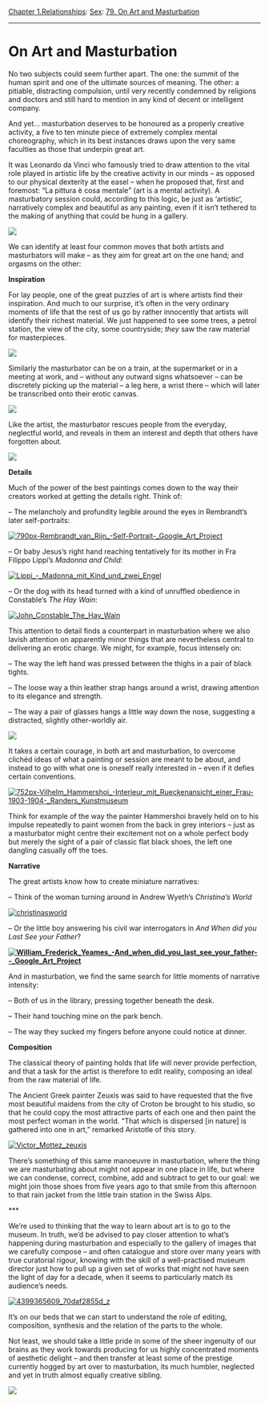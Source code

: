 [Chapter 1.Relationships](https://www.theschooloflife.com/thebookoflife/category/relationships/): [Sex](https://www.theschooloflife.com/thebookoflife/category/relationships/sex/): [79. On Art and Masturbation](https://www.theschooloflife.com/thebookoflife/on-art-and-masturbation/)

* * *

# On Art and Masturbation

No two subjects could seem further apart. The one: the summit of the human spirit and one of the ultimate sources of meaning. The other: a pitiable, distracting compulsion, until very recently condemned by religions and doctors and still hard to mention in any kind of decent or intelligent company.

And yet… masturbation deserves to be honoured as a properly creative activity, a five to ten minute piece of extremely complex mental choreography, which in its best instances draws upon the very same faculties as those that underpin great art.

It was Leonardo da Vinci who famously tried to draw attention to the vital role played in artistic life by the creative activity in our minds – as opposed to our physical dexterity at the easel – when he proposed that, first and foremost: “La pittura è cosa mentale” (art is a mental activity). A masturbatory session could, according to this logic, be just as ‘artistic’, narratively complex and beautiful as any painting, even if it isn’t&nbsp;tethered to the making of anything that could be hung in a gallery.

![](http://www.wetcanvas.com/Community/images/27-Dec-2008/108953-108953-P2080332.jpg)

We can identify at least four common moves that both artists and masturbators will make – as they aim for great art on the one hand; and orgasms on the other:

**Inspiration**

For lay people, one of the great puzzles of art is where artists find their inspiration. And much to our surprise, it’s often in the very ordinary moments of life that the rest of us go by rather innocently that artists will identify their richest material. We just happened to see some trees, a petrol station, the view of the city, some countryside;&nbsp;_they_ saw the raw material for masterpieces.

![](https://www.theschooloflife.com/thebookoflife/wp-content/uploads/2015/12/Vincent_van_Gogh_-_Wheat_Field_with_Cypresses_-_Google_Art_Project-1024x806.jpg)

Similarly the masturbator can be on a train, at the supermarket or in a meeting at work, and – without any outward signs whatsoever – can be discretely picking up the material – a leg here, a wrist there – which will later be transcribed onto their erotic canvas.

![](http://i.telegraph.co.uk/multimedia/archive/01247/rail_passengers_1247824c.jpg)

Like the artist, the masturbator rescues people from the everyday, neglectful world, and reveals in them an interest and depth that others have forgotten about.

![](https://upload.wikimedia.org/wikipedia/commons/0/03/Johannes_Vermeer_-_The_lacemaker_(c.1669-1671).jpg)

**Details**

Much of the power of the best paintings comes down to the way their creators worked at getting the details right. Think of:

– The melancholy and profundity legible around the eyes in Rembrandt’s later self-portraits:

[![790px-Rembrandt_van_Rijn_-_Self-Portrait_-_Google_Art_Project](https://www.theschooloflife.com/thebookoflife/wp-content/uploads/2015/12/790px-Rembrandt_van_Rijn_-_Self-Portrait_-_Google_Art_Project.jpg)](http://www.thebookoflife.org/wp-content/uploads/2015/12/790px-Rembrandt_van_Rijn_-_Self-Portrait_-_Google_Art_Project.jpg)

– Or baby Jesus’s right hand reaching tentatively for its mother in Fra Filippo&nbsp;Lippi’s _Madonna and Child_:

[![Lippi_-_Madonna_mit_Kind_und_zwei_Engel](https://www.theschooloflife.com/thebookoflife/wp-content/uploads/2015/12/Lippi_-_Madonna_mit_Kind_und_zwei_Engel.jpeg)](http://www.thebookoflife.org/wp-content/uploads/2015/12/Lippi_-_Madonna_mit_Kind_und_zwei_Engel.jpeg)

– Or the dog with its head turned with a kind of unruffled obedience in Constable’s _The Hay Wain_:

[![John_Constable_The_Hay_Wain](https://www.theschooloflife.com/thebookoflife/wp-content/uploads/2015/12/John_Constable_The_Hay_Wain.jpg)](http://www.thebookoflife.org/wp-content/uploads/2015/12/John_Constable_The_Hay_Wain.jpg)

This attention to detail finds a counterpart in masturbation where we also lavish attention on apparently minor things that are nevertheless central to delivering an erotic charge. We might, for example, focus intensely on:

– The way the left hand was pressed between the&nbsp;thighs in a pair of black tights.

– The loose way a thin leather strap hangs around a wrist, drawing attention to its elegance and strength.

– The way a pair of glasses hangs a little way down the nose, suggesting a distracted, slightly other-worldly air.

![](http://farm3.static.flickr.com/2703/4095258654_790dbe6e5a.jpg)

It takes a certain courage, in both art and masturbation, to overcome clichéd ideas of what a painting or session are meant to be about, and instead to go with what one is oneself really interested in – even if it defies certain conventions.

[![752px-Vilhelm_Hammershoi_-_Interieur_mit_Rueckenansicht_einer_Frau_-_1903-1904_-_Randers_Kunstmuseum](https://www.theschooloflife.com/thebookoflife/wp-content/uploads/2015/12/752px-Vilhelm_Hammershoi_-_Interieur_mit_Rueckenansicht_einer_Frau_-_1903-1904_-_Randers_Kunstmuseum.jpg)](http://www.thebookoflife.org/wp-content/uploads/2015/12/752px-Vilhelm_Hammershoi_-_Interieur_mit_Rueckenansicht_einer_Frau_-_1903-1904_-_Randers_Kunstmuseum.jpg)

Think for example of the way the painter Hammershoi bravely held on to his impulse repeatedly to paint women from the back in grey interiors&nbsp;– just as a masturbator might centre their excitement not on a whole perfect body but merely the sight of a pair of classic flat black shoes, the left one dangling casually off the toes.

**Narrative**

The great artists know how to create miniature narratives:

– Think of the woman turning around in Andrew Wyeth’s _Christina’s World_

[![christinasworld](https://www.theschooloflife.com/thebookoflife/wp-content/uploads/2015/12/christinasworld.jpg)](http://www.thebookoflife.org/wp-content/uploads/2015/12/christinasworld.jpg)

– Or the little boy answering his civil war interrogators in _And When did you Last See your Father_?

**[![William_Frederick_Yeames_-_And_when_did_you_last_see_your_father-_-_Google_Art_Project](https://www.theschooloflife.com/thebookoflife/wp-content/uploads/2015/12/William_Frederick_Yeames_-_And_when_did_you_last_see_your_father-_-_Google_Art_Project.jpg)](http://www.thebookoflife.org/wp-content/uploads/2015/12/William_Frederick_Yeames_-_And_when_did_you_last_see_your_father-_-_Google_Art_Project.jpg)**

And in masturbation, we find the same search for little moments of narrative intensity:

– Both of us in the library, pressing together beneath the desk.

– Their hand touching mine on the park bench.

– The way they sucked my fingers before anyone could notice at dinner.

**Composition**

The classical theory of painting holds that life will never provide perfection, and that a task for the artist is therefore to edit reality, composing an ideal from the raw material of life.

The Ancient Greek painter Zeuxis was said to have requested that the five most beautiful maidens from the city of Croton be brought to his studio, so that he could copy the most attractive parts of each one and then paint the most perfect woman in the world. “That which is dispersed [in nature] is gathered into one in art,”&nbsp;remarked Aristotle of this story.

[![Victor_Mottez_zeuxis](https://www.theschooloflife.com/thebookoflife/wp-content/uploads/2015/12/Victor_Mottez_zeuxis.jpg)](http://www.thebookoflife.org/wp-content/uploads/2015/12/Victor_Mottez_zeuxis.jpg)

There’s something of this same manoeuvre in masturbation, where the thing we are masturbating about might not appear in one place in life, but where we can condense, correct, combine, add and subtract to get to our goal: we might join those shoes from five years ago to that smile from this afternoon to that rain jacket from the little train station in the Swiss Alps.

\*\*\*

We’re used to thinking that the way to learn about art is to go to the museum. In truth, we’d be advised to pay closer attention to what’s happening during masturbation and especially to the gallery of images that we carefully compose – and often catalogue and store over many years with true curatorial rigour, knowing with the skill of a well-practised museum director just how to pull up a given set of works that might not have seen the light of day for a decade, when it seems to particularly match its audience’s needs.

[![4399365609_70daf2855d_z](https://www.theschooloflife.com/thebookoflife/wp-content/uploads/2015/12/4399365609_70daf2855d_z.jpg)](http://www.thebookoflife.org/wp-content/uploads/2015/12/4399365609_70daf2855d_z.jpg)

It’s on our beds that we can start to understand the role of editing, composition, synthesis and the relation of the parts to the whole.

Not least, we should take a little pride in some of the sheer ingenuity of our brains as they work towards producing for us highly concentrated moments of aesthetic delight – and then transfer at least some of the prestige currently hogged by art over to masturbation, its much humbler, neglected and yet in truth almost equally creative sibling.

[![](https://img.youtube.com/vi/6O4KR0TAzWc/0.jpg)](https://www.youtube.com/embed/6O4KR0TAzWc '')
